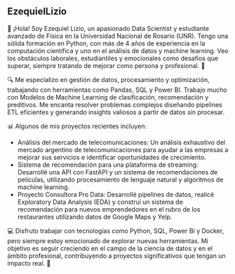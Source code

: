 ## EzequielLizio

👋 ¡Hola! Soy Ezequiel Lizio, un apasionado Data Scientist y estudiante avanzado de Física en la Universidad Nacional de Rosario (UNR). Tengo una sólida formación en Python, con más de 4 años de experiencia en la computación científica y uno en el análisis de datos y machine learning. Veo los obstáculos laborales, estudiantiles y emocionales como desafíos que superar, siempre tratando de mejorar como persona y profesional. 🚀

🔍 Me especializo en gestión de datos, procesamiento y optimización, trabajando con herramientas como Pandas, SQL y Power BI. Trabajo mucho con Modelos de Machine Learning de clasificación, recomendación y preditivos. Me encanta resolver problemas complejos diseñando pipelines ETL eficientes y generando insights valiosos a partir de datos sin procesar.

📊 Algunos de mis proyectos recientes incluyen:

- Análisis del mercado de telecomunicaciones: Un análisis exhaustivo del mercado argentino de telecomunicaciones para ayudar a las empresas a mejorar sus servicios e identificar oportunidades de crecimiento.
- Sistema de recomendación para una plataforma de streaming: Desarrollé una API con FastAPI y un sistema de recomendaciones de películas, utilizando procesamiento de lenguaje natural y algoritmos de machine learning.
- Proyecto Consultora Pro Data: Desarrollé pipelines de datos, realicé Exploratory Data Analysis (EDA) y construí un sistema de recomendación para nuevos emprendedores en el rubro de los restaurantes utilizando datos de Google Maps y Yelp.

💻 Disfruto trabajar con tecnologías como Python, SQL, Power Bi y Docker, pero siempre estoy emocionado de explorar nuevas herramientas. Mi objetivo es seguir creciendo en el campo de la ciencia de datos y en el ámbito profesional, contribuyendo a proyectos significativos que tengan un impacto real. 🌱
